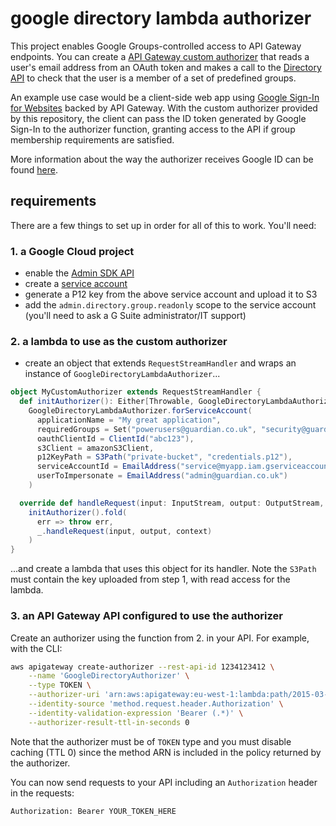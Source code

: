 # google directory lambda authorizer
This project enables Google Groups-controlled access to API Gateway endpoints.  You can create a [API Gateway custom authorizer](https://docs.aws.amazon.com/apigateway/latest/developerguide/apigateway-use-lambda-authorizer.html) that reads a user's email address from an OAuth token and makes a call to the [Directory API](https://developers.google.com/admin-sdk/directory/) to check that the user is a member of a set of predefined groups. 

An example use case would be a client-side web app using [Google Sign-In for Websites](https://developers.google.com/identity/sign-in/web/) backed by API Gateway. With the custom authorizer provided by this repository, the client can pass the ID token generated by Google Sign-In to the authorizer function, granting access to the API if group membership requirements are satisfied. 

More information about the way the authorizer receives Google ID can be found [here](https://developers.google.com/identity/sign-in/web/backend-auth).

## requirements
There are a few things to set up in order for all of this to work. You'll need: 
### 1. a Google Cloud project
* enable the [Admin SDK API](https://console.cloud.google.com/apis/library/admin.googleapis.com) 
* create a [service account](https://console.cloud.google.com/iam-admin/serviceaccounts)
* generate a P12 key  from the above service account and upload it to S3
* add the `admin.directory.group.readonly` scope to the service account (you'll need to ask a G Suite administrator/IT support)

### 2. a lambda to use as the custom authorizer
* create an object that extends `RequestStreamHandler` and wraps an instance of `GoogleDirectoryLambdaAuthorizer`...
```scala
object MyCustomAuthorizer extends RequestStreamHandler {
  def initAuthorizer(): Either[Throwable, GoogleDirectoryLambdaAuthorizer] =
    GoogleDirectoryLambdaAuthorizer.forServiceAccount(
      applicationName = "My great application",
      requiredGroups = Set("powerusers@guardian.co.uk", "security@guardian.co.uk"),
      oauthClientId = ClientId("abc123"),
      s3Client = amazonS3Client,
      p12KeyPath = S3Path("private-bucket", "credentials.p12"),
      serviceAccountId = EmailAddress("service@myapp.iam.gserviceaccount.com"),
      userToImpersonate = EmailAddress("admin@guardian.co.uk")
    )

  override def handleRequest(input: InputStream, output: OutputStream, context: Context): Unit =
    initAuthorizer().fold(
      err => throw err,
      _.handleRequest(input, output, context)
    )
}
``` 
...and create a lambda that uses this object for its handler. Note the `S3Path` must contain the key uploaded from step 1, with read access for the lambda.

### 3. an API Gateway API configured to use the authorizer
Create an authorizer using the function from 2. in your API. For example, with the CLI:
```bash
aws apigateway create-authorizer --rest-api-id 1234123412 \
    --name 'GoogleDirectoryAuthorizer' \
    --type TOKEN \
    --authorizer-uri 'arn:aws:apigateway:eu-west-1:lambda:path/2015-03-31/functions/arn:aws:lambda:eu-west-1:123412341234:function:customAuthFunction/invocations' \
    --identity-source 'method.request.header.Authorization' \
    --identity-validation-expression 'Bearer (.*)' \
    --authorizer-result-ttl-in-seconds 0
```

Note that the authorizer must be of `TOKEN` type and you must disable caching (TTL 0) since the method ARN is included in the policy returned by the authorizer.

You can now send requests to your API including an `Authorization` header in the requests:

```
Authorization: Bearer YOUR_TOKEN_HERE
```